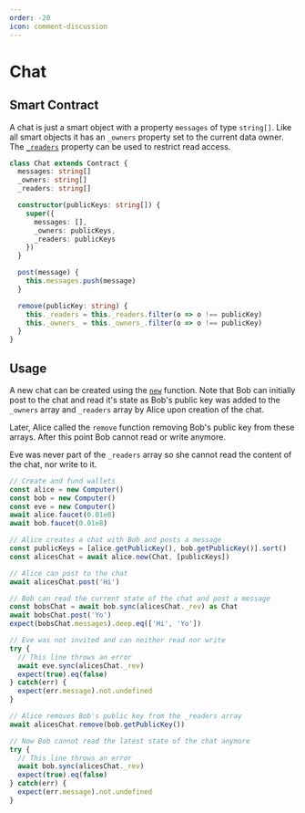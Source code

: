 ```yaml
---
order: -20
icon: comment-discussion
---
```


# Chat

## Smart Contract

A chat is just a smart object with a property `messages` of type `string[]`. Like all smart objects it has an `_owners` property set to the current data owner. The [`_readers`](./how-it-works.md#keyword-properties-control-the-transaction-being-built) property can be used to restrict read access. 

```ts
class Chat extends Contract {
  messages: string[]
  _owners: string[]
  _readers: string[]

  constructor(publicKeys: string[]) {
    super({
      messages: [],
      _owners: publicKeys,
      _readers: publicKeys
    })
  }

  post(message) {
    this.messages.push(message)
  }

  remove(publicKey: string) {
    this._readers = this._readers.filter(o => o !== publicKey)
    this._owners_ = this._owners_.filter(o => o !== publicKey)
  }
}
```

## Usage

A new chat can be created using the [`new`](./API/new.md) function. Note that Bob can initially post to the chat and read it's state as Bob's public key was added to the `_owners` array and `_readers` array by Alice upon creation of the chat. 

Later, Alice called the `remove` function removing Bob's public key from these arrays. After this point Bob cannot read or write anymore.

Eve was never part of the `_readers` array so she cannot read the content of the chat, nor write to it.

```ts
// Create and fund wallets
const alice = new Computer()
const bob = new Computer()
const eve = new Computer()
await alice.faucet(0.01e8)
await bob.faucet(0.01e8)

// Alice creates a chat with Bob and posts a message
const publicKeys = [alice.getPublicKey(), bob.getPublicKey()].sort()
const alicesChat = await alice.new(Chat, [publicKeys])

// Alice can post to the chat
await alicesChat.post('Hi')

// Bob can read the current state of the chat and post a message
const bobsChat = await bob.sync(alicesChat._rev) as Chat
await bobsChat.post('Yo')
expect(bobsChat.messages).deep.eq(['Hi', 'Yo'])

// Eve was not invited and can neither read nor write
try {
  // This line throws an error
  await eve.sync(alicesChat._rev)
  expect(true).eq(false)
} catch(err) {
  expect(err.message).not.undefined
}

// Alice removes Bob's public key from the _readers array
await alicesChat.remove(bob.getPublicKey())

// Now Bob cannot read the latest state of the chat anymore
try {
  // This line throws an error
  await bob.sync(alicesChat._rev)
  expect(true).eq(false)
} catch(err) {
  expect(err.message).not.undefined
}
```